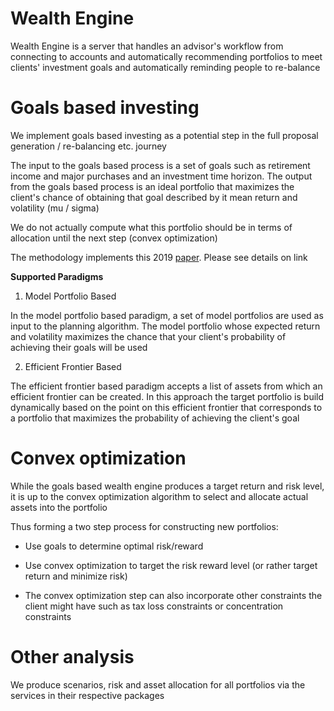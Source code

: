 # Wealth Engine

Wealth Engine is a server that handles an advisor's workflow from connecting to accounts and automatically recommending
portfolios to meet clients' investment goals and automatically reminding people to re-balance

# Goals based investing

We implement goals based investing as a potential step in the full proposal generation / re-balancing etc.
journey
 
The input to the goals based process is a set of goals such as retirement income and major purchases and
an investment time horizon. The output from the goals based process is an ideal portfolio that maximizes the client's
chance of obtaining that goal described by it mean return and volatility (mu / sigma)

We do not actually compute what this portfolio should be in terms of allocation until the next step (convex optimization)

The methodology implements this 2019 [paper](https://srdas.github.io/Papers/DP_Paper.pdf). Please see details on link

**Supported Paradigms**

 1. Model Portfolio Based
 
 In the model portfolio based paradigm, a set of model portfolios are used as input to the planning algorithm. The 
 model portfolio whose expected return and volatility maximizes the chance that your client's probability of achieving 
 their goals will be used
 
 2. Efficient Frontier Based
 
 The efficient frontier based paradigm accepts a list of assets from which an efficient frontier can be created. In this approach
 the target portfolio is build dynamically based on the point on this efficient frontier that corresponds to a portfolio
 that maximizes the probability of achieving the client's goal

# Convex optimization

While the goals based wealth engine produces a target return and risk level, it is up to the convex optimization algorithm
to select and allocate actual assets into the portfolio

Thus forming a two step process for constructing new portfolios:

 - Use goals to determine optimal risk/reward
 
 - Use convex optimization to target the risk reward level (or rather target return and minimize risk)
 
 - The convex optimization step can also incorporate other constraints the client might have such as tax loss constraints
 or concentration constraints
 
# Other analysis

We produce scenarios, risk and asset allocation for all portfolios via the services in their respective packages


